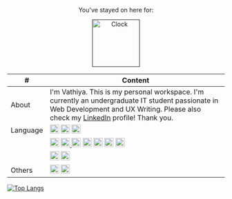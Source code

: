 <p align="center"> You've stayed on here for: </p>
<p align="center">
<a href=" "><img src="https://github.com/tomchen/animated-svg-clock/raw/master/clock.svg" alt="Clock" width="110px" height="110px"></a>
</p>

| #  | Content |
| ------------- | ------------- |
| About | I'm Vathiya. This is my personal workspace. I'm currently an undergraduate IT student passionate in Web Development and UX Writing. Please also check my [LinkedIn](https://www.linkedin.com/in/vathiyarezky/) profile! Thank you. |
| Language  | <a href="https://isocpp.org/" title="C++"><img src="https://github.com/get-icon/geticon/raw/master/icons/c-plusplus.svg" alt="C++" width="21px" height="21px"></a> <a href="https://www.w3.org/TR/html5/" title="HTML5"><img src="https://github.com/get-icon/geticon/raw/master/icons/html-5.svg" alt="HTML5" width="21px" height="21px"></a> <a href="https://developer.mozilla.org/en-US/docs/Web/JavaScript" title="JavaScript"><img src="https://github.com/get-icon/geticon/raw/master/icons/javascript.svg" alt="JavaScript" width="21px" height="21px"></a> |
|  | <a href="https://www.w3.org/TR/CSS/" title="CSS3"><img src="https://github.com/get-icon/geticon/raw/master/icons/css-3.svg" alt="CSS3" width="21px" height="21px"></a> <a href="https://getbootstrap.com/" title="Bootstrap"><img src="https://github.com/get-icon/geticon/raw/master/icons/bootstrap.svg" alt="Bootstrap" width="21px" height="21px"> <a href="https://nodejs.org/" title="Node.js"><img src="https://github.com/get-icon/geticon/raw/master/icons/nodejs-icon.svg" alt="Node.js" width="21px" height="21px"></a> </a> <a href="https://www.npmjs.com/" title="npm"><img src="https://github.com/get-icon/geticon/raw/master/icons/npm.svg" alt="npm" width="21px" height="21px"></a> <a href="https://dev.mysql.com/" title="MySQL"><img src="https://github.com/get-icon/geticon/raw/master/icons/mysql.svg" alt="MySQL" width="21px" height="21px"></a> <a href="https://www.postgresql.org/" title="PostgreSQL"><img src="https://github.com/get-icon/geticon/raw/master/icons/postgresql.svg" alt="PostgreSQL" width="21px" height="21px"></a> <a href="https://reactjs.org/" title="React"><img src="https://github.com/get-icon/geticon/raw/master/icons/react.svg" alt="React" width="21px" height="21px"></a> |
| | <a href="https://en.wikipedia.org/wiki/Indonesian_language" title="Indonesian"><img src="https://raw.githubusercontent.com/yammadev/flag-icons/master/svg/ID.svg" alt="US" width="21px" height="21px"></a> <a href="https://en.wikipedia.org/wiki/English_language" title="English"><img src="https://raw.githubusercontent.com/yammadev/flag-icons/master/svg/US.svg" alt="US" width="21px" height="21px"></a> |
| Others | <a href="https://code.visualstudio.com/" title="Visual Studio Code"><img src="https://github.com/get-icon/geticon/raw/master/icons/visual-studio-code.svg" alt="Visual Studio Code" width="21px" height="21px"></a> <a href="https://wordpress.org/" title="WordPress"><img src="https://github.com/get-icon/geticon/raw/master/icons/wordpress-icon.svg" alt="WordPress" width="21px" height="21px"></a> |

[![Top Langs](https://github-readme-stats.vercel.app/api/top-langs/?username=vathxra&layout=compact)](https://github.com/vathxra/github-readme-stats)
